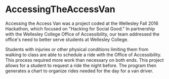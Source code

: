 # AccessingTheAccessVan

Accessing the Access Van was a project coded at the Wellesley Fall 2016 Hackathon, which focused on "Hacking for Social Good."  In partnership with the Wellesley College Office of Accessibility, our team addressed the office's need to better serve  students at Wellesley College.

Students with injuries or other physical conditions limiting them from walking to class are able to schedule a ride with the Office of Accessibility.  This process required more work than necessary on both ends.  This project allows for a student to request a ride the night before.  The program then generates a chart to organize rides needed for the day for a van driver.
